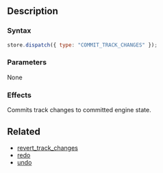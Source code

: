 ## Description

### Syntax

```javascript
store.dispatch({ type: "COMMIT_TRACK_CHANGES" });
```

### Parameters

None

### Effects

Commits track changes to committed engine state.

## Related

- [revert_track_changes](./revert_track_changes.md)
- [redo](./redo.md)
- [undo](./undo.md)

